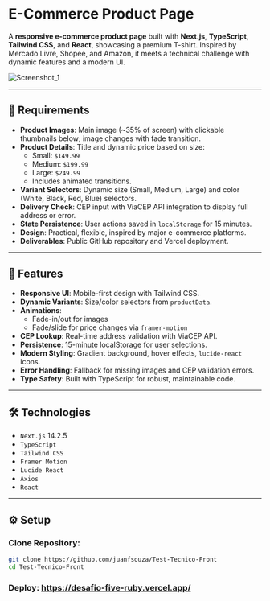 # E-Commerce Product Page

A **responsive e-commerce product page** built with **Next.js**, **TypeScript**, **Tailwind CSS**, and **React**, showcasing a premium T-shirt. Inspired by Mercado Livre, Shopee, and Amazon, it meets a technical challenge with dynamic features and a modern UI.

![Screenshot_1](https://github.com/user-attachments/assets/6e308d65-c95f-4ac9-948b-44893673f4cb)

---

## 📝 Requirements

- **Product Images**: Main image (~35% of screen) with clickable thumbnails below; image changes with fade transition.
- **Product Details**: Title and dynamic price based on size:
  - Small: `$149.99`
  - Medium: `$199.99`
  - Large: `$249.99`
  - Includes animated transitions.
- **Variant Selectors**: Dynamic size (Small, Medium, Large) and color (White, Black, Red, Blue) selectors.
- **Delivery Check**: CEP input with ViaCEP API integration to display full address or error.
- **State Persistence**: User actions saved in `localStorage` for 15 minutes.
- **Design**: Practical, flexible, inspired by major e-commerce platforms.
- **Deliverables**: Public GitHub repository and Vercel deployment.

---

## 🚀 Features

- **Responsive UI**: Mobile-first design with Tailwind CSS.
- **Dynamic Variants**: Size/color selectors from `productData`.
- **Animations**: 
  - Fade-in/out for images
  - Fade/slide for price changes via `framer-motion`
- **CEP Lookup**: Real-time address validation with ViaCEP API.
- **Persistence**: 15-minute localStorage for user selections.
- **Modern Styling**: Gradient background, hover effects, `lucide-react` icons.
- **Error Handling**: Fallback for missing images and CEP validation errors.
- **Type Safety**: Built with TypeScript for robust, maintainable code.

---

## 🛠️ Technologies

- `Next.js` 14.2.5  
- `TypeScript`  
- `Tailwind CSS`  
- `Framer Motion`  
- `Lucide React`  
- `Axios`  
- `React`

---

## ⚙️ Setup

### Clone Repository:
```bash
git clone https://github.com/juanfsouza/Test-Tecnico-Front
cd Test-Tecnico-Front
```

### Deploy: https://desafio-five-ruby.vercel.app/
